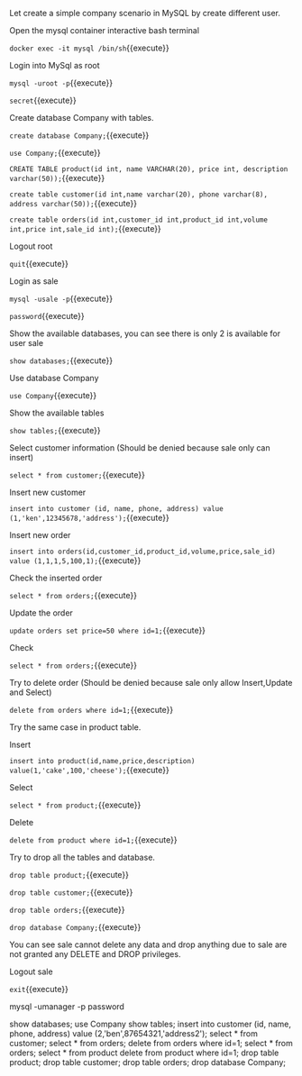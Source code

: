 Let create a simple company scenario in MySQL by create different user.

Open the mysql container interactive bash terminal

 `docker exec -it mysql /bin/sh`{{execute}}
 
Login into MySql as root

 `mysql -uroot -p`{{execute}}
 
 `secret`{{execute}}
 
Create database Company with tables.

`create database Company;`{{execute}}

`use Company;`{{execute}}

`CREATE TABLE product(id int, name VARCHAR(20), price int, description varchar(50));`{{execute}}

`create table customer(id int,name varchar(20), phone varchar(8), address varchar(50));`{{execute}}

`create table orders(id int,customer_id int,product_id int,volume int,price int,sale_id int);`{{execute}}
 
 




Logout root

`quit`{{execute}}

Login as sale

`mysql -usale -p`{{execute}}

`password`{{execute}}

Show the available databases, you can see there is only 2 is available for user sale

`show databases;`{{execute}}

Use database Company

`use Company`{{execute}}

Show the available tables

`show tables;`{{execute}}

Select customer information (Should be denied because sale only can insert)

`select * from customer;`{{execute}}

Insert new customer

`insert into customer (id, name, phone, address) value (1,'ken',12345678,'address');`{{execute}}

Insert new order

`insert into orders(id,customer_id,product_id,volume,price,sale_id) value (1,1,1,5,100,1);`{{execute}}

Check the inserted order

`select * from orders;`{{execute}}

Update the order

`update orders set price=50 where id=1;`{{execute}}

Check

`select * from orders;`{{execute}}

Try to delete order (Should be denied because sale only allow Insert,Update and Select)

`delete from orders where id=1;`{{execute}}

Try the same case in product table.

Insert

`insert into product(id,name,price,description) value(1,'cake',100,'cheese');`{{execute}}

Select

`select * from product;`{{execute}}

Delete

`delete from product where id=1;`{{execute}}

Try to drop all the tables and database.

`drop table product;`{{execute}}

`drop table customer;`{{execute}}

`drop table orders;`{{execute}}

`drop database Company;`{{execute}}

You can see sale cannot delete any data and drop anything due to sale are not granted any DELETE and DROP privileges.

Logout sale

`exit`{{execute}}



mysql -umanager -p
password

show databases;
use Company
show tables;
insert into customer (id, name, phone, address) value (2,'ben',87654321,'address2');
select * from customer;
select * from orders;
delete from orders where id=1;
select * from orders;
select * from product
delete from product where id=1;
drop table product;
drop table customer;
drop table orders;
drop database Company;





